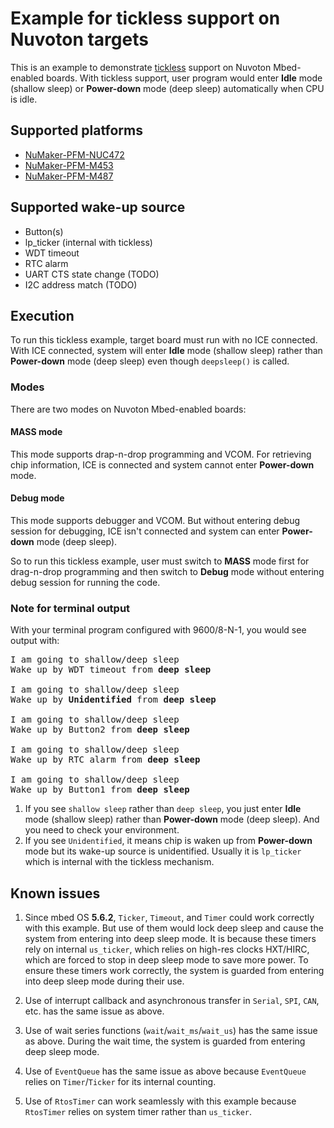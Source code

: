 # Example for tickless support on Nuvoton targets

This is an example to demonstrate [tickless](https://en.wikipedia.org/wiki/Tickless_kernel) support on
Nuvoton Mbed-enabled boards.
With tickless support, user program would enter **Idle** mode (shallow sleep) or **Power-down** mode (deep sleep)
automatically when CPU is idle.

## Supported platforms
- [NuMaker-PFM-NUC472](https://developer.mbed.org/platforms/Nuvoton-NUC472/)
- [NuMaker-PFM-M453](https://developer.mbed.org/platforms/Nuvoton-M453/)
- [NuMaker-PFM-M487](https://developer.mbed.org/platforms/NUMAKER-PFM-M487/)

## Supported wake-up source
- Button(s)
- lp_ticker (internal with tickless)
- WDT timeout
- RTC alarm
- UART CTS state change (TODO)
- I2C address match (TODO)

## Execution
To run this tickless example, target board must run with no ICE connected.
With ICE connected, system will enter **Idle** mode (shallow sleep) rather than **Power-down** mode (deep sleep)
even though `deepsleep()` is called.

### Modes
There are two modes on Nuvoton Mbed-enabled boards:

#### MASS mode
This mode supports drap-n-drop programming and VCOM. For retrieving chip information, ICE is connected and system cannot enter
**Power-down** mode.

#### Debug mode
This mode supports debugger and VCOM. But without entering debug session for debugging, ICE isn't connected and system can enter
**Power-down** mode (deep sleep).

So to run this tickless example, user must switch to **MASS** mode first for drag-n-drop programming and 
then switch to **Debug** mode without entering debug session for running the code.

### Note for terminal output
With your terminal program configured with 9600/8-N-1, you would see output with:
<pre>
I am going to shallow/deep sleep
Wake up by WDT timeout from <b>deep sleep</b>

I am going to shallow/deep sleep
Wake up by <b>Unidentified</b> from <b>deep sleep</b>

I am going to shallow/deep sleep
Wake up by Button2 from <b>deep sleep</b>

I am going to shallow/deep sleep
Wake up by RTC alarm from <b>deep sleep</b>

I am going to shallow/deep sleep
Wake up by Button1 from <b>deep sleep</b>
</pre>

1. If you see `shallow sleep` rather than `deep sleep`, you just enter **Idle** mode (shallow sleep) rather than
**Power-down** mode (deep sleep). And you need to check your environment.
1. If you see `Unidentified`, it means chip is waken up from **Power-down** mode but its wake-up source is unidentified.
Usually it is `lp_ticker` which is internal with the tickless mechanism.

## Known issues
1. Since mbed OS **5.6.2**, `Ticker`, `Timeout`, and `Timer` could work correctly with this example.
But use of them would lock deep sleep and cause the system from entering into deep sleep mode.
It is because these timers rely on internal `us_ticker`, which relies on high-res clocks HXT/HIRC,
which are forced to stop in deep sleep mode to save more power.
To ensure these timers work correctly, the system is guarded from entering into deep sleep mode during their use.

1. Use of interrupt callback and asynchronous transfer in `Serial`, `SPI`, `CAN`, etc. has the same issue as above.

1. Use of wait series functions (`wait`/`wait_ms`/`wait_us`) has the same issue as above.
During the wait time, the system is guarded from entering deep sleep mode.

1. Use of `EventQueue` has the same issue as above because `EventQueue` relies on `Timer`/`Ticker` for its internal counting.

1. Use of `RtosTimer` can work seamlessly with this example because `RtosTimer` relies on system timer rather than `us_ticker`.
